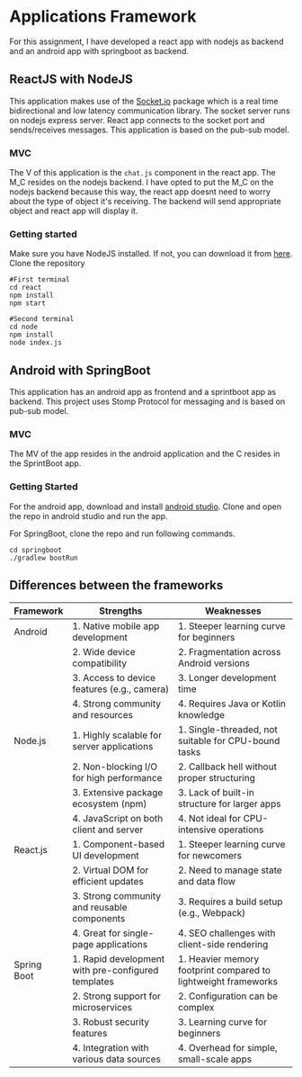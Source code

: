 # Applications Framework

For this assignment, I have developed a react app with nodejs as backend and an android app with springboot as backend.

## ReactJS with NodeJS
This application makes use of the [Socket.io](https://www.npmjs.com/package/socket.io) package which is a real time bidirectional and low latency communication library. The socket server runs on nodejs express server. React app connects to the socket port and sends/receives messages. This application is based on the pub-sub model.

### MVC
The V of this application is the ```chat.js``` component in the react app. The M_C resides on the nodejs backend. I have opted to put the M_C on the nodejs backend because this way, the react app doesnt need to worry about the type of object it's receiving. The backend will send appropriate object and react app will display it.

### Getting started
Make sure you have NodeJS installed. If not, you can download it from [here](https://nodejs.org/en/download).
Clone the repository

```shell
#First terminal
cd react
npm install
npm start
```

```shell
#Second terminal
cd node
npm install
node index.js
```

## Android with SpringBoot
This application has an android app as frontend and a sprintboot app as backend. This project uses Stomp Protocol for messaging and is based on pub-sub model.

### MVC
The MV of the app resides in the android application and the C resides in the SprintBoot app.

### Getting Started
For the android app, download and install [android studio](https://developer.android.com/studio). Clone and open the repo in android studio and run the app.

For SpringBoot, clone the repo and run following commands.
```shell
cd springboot
./gradlew bootRun
```

## Differences between the frameworks

| Framework    | Strengths                                     | Weaknesses                                   |
|--------------|----------------------------------------------|---------------------------------------------|
| Android      | 1. Native mobile app development            | 1. Steeper learning curve for beginners    |
|              | 2. Wide device compatibility                | 2. Fragmentation across Android versions   |
|              | 3. Access to device features (e.g., camera) | 3. Longer development time                |
|              | 4. Strong community and resources           | 4. Requires Java or Kotlin knowledge       |
| Node.js      | 1. Highly scalable for server applications  | 1. Single-threaded, not suitable for CPU-bound tasks |
|              | 2. Non-blocking I/O for high performance   | 2. Callback hell without proper structuring  |
|              | 3. Extensive package ecosystem (npm)       | 3. Lack of built-in structure for larger apps  |
|              | 4. JavaScript on both client and server    | 4. Not ideal for CPU-intensive operations |
| React.js     | 1. Component-based UI development           | 1. Steeper learning curve for newcomers     |
|              | 2. Virtual DOM for efficient updates       | 2. Need to manage state and data flow      |
|              | 3. Strong community and reusable components | 3. Requires a build setup (e.g., Webpack) |
|              | 4. Great for single-page applications      | 4. SEO challenges with client-side rendering |
| Spring Boot  | 1. Rapid development with pre-configured templates | 1. Heavier memory footprint compared to lightweight frameworks |
|              | 2. Strong support for microservices        | 2. Configuration can be complex            |
|              | 3. Robust security features                | 3. Learning curve for beginners            |
|              | 4. Integration with various data sources   | 4. Overhead for simple, small-scale apps   |

